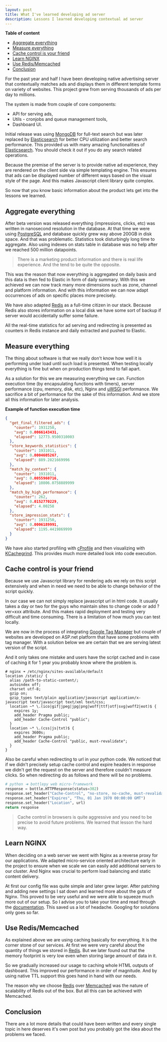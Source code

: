 ```yaml
---
layout: post
title: What I've learned developing ad server
description: Lessons I learned developing contextual ad server
---
```


**Table of content**

- [Aggregate everything](#aggregate-everything)
- [Measure everything](#measure-everything)
- [Cache control is your friend](#cache-control-is-your-friend)
- [Learn NGINX](#learn-nginx)
- [Use Redis/Memcached](#use-redismemcached)
- [Conclusion](#conclusion)

For the past year and half I have been developing native advertising server that contextually matches ads and displays them in different template forms on variety of websites. This project grew from serving thousands of ads per day to millions.

The system is made from couple of core components:

- API for serving ads,
- Utils - cronjobs and queue management tools,
- Dashboard UI.

Initial release was using [MongoDB](https://www.mongodb.com/) for full-text search but was later replaced by [Elasticsearch](https://www.elastic.co/) for better CPU utilization and better search performance. This provided us with many amazing functionalities of [Elasticsearch](https://www.elastic.co/). You should check it out if you do any search related operations.

Because the premise of the server is to provide native ad experience, they are rendered on the client side via simple templating engine. This ensures that ads can be displayed number of different ways based on the visual style of the page. And this makes Javascript client library quite complex.

So now that you know basic information about the product lets get into the lessons we learned.

## Aggregate everything

After beta version was released everything (impressions, clicks, etc) was written in nanosecond resolution in the database. At that time we were using [PostgreSQL](https://www.postgresql.org/) and database quickly grew way above 200GB in disk space. And that was problematic. Statistics took disturbingly long time to aggregate. Also using indexes on stats table in database was no help after we reached 500 million datapoints.

> There is a marketing product information and there is real life experience. And the tend to be quite the opposite.

This was the reason that now everything is aggregated on daily basis and this data is then fed to Elastic in form of daily summary. With this we achieved we can now track many more dimensions such as zone, channel and platform information. And with this information we can now adapt occurrences of ads on specific places more precisely.

We have also adapted [Redis](https://redis.io/) as a full-time citizen in our stack. Because Redis also stores information on a local disk we have some sort of backup if server would accidentally suffer some failure.

All the real-time statistics for ad serving and redirecting is presented as counters in Redis instance and daily extracted and pushed to Elastic.

## Measure everything

The thing about software is that we really don't know how well it is performing under load until such load is presented. When testing locally everything is fine but when on production things tend to fall apart.

As a solution for this we are measuring everything we can. Function execution time (by encapsulating functions with timers), server performance (cpu, memory, disk, etc), Nginx and [uWSGI](https://uwsgi-docs.readthedocs.io/) performance. We sacrifice a bit of performance for the sake of this information. And we store all this information for later analysis.

**Example of function execution time**

```json
{
  "get_final_filtered_ads": {
    "counter": 1931250,
    "avg": 0.0066143431,
    "elapsed": 12773.9500310003
  },
  "store_keywords_statistics": {
    "counter": 1931011,
    "avg": 0.0004605267,
    "elapsed": 889.2821669996
  },
  "match_by_context": {
    "counter": 1931011,
    "avg": 0.0055960716,
    "elapsed": 10806.0758889999
  },
  "match_by_high_performance": {
    "counter": 262,
    "avg": 0.0152770229,
    "elapsed": 4.00258
  },
  "store_impression_stats": {
    "counter": 1931250,
    "avg": 0.0006189991,
    "elapsed": 1195.4419869999
  }
}
```

We have also started profiling with [cProfile](https://pymotw.com/2/profile/) and then visualizing with [KCachegrind](http://kcachegrind.sourceforge.net/). This provides much more detailed look into code execution.

## Cache control is your friend

Because we use Javascript library for rendering ads we rely on this script extensively and when in need we need to be able to change behavior of the script quickly.

In our case we can not simply replace javascript url in html code. It usually takes a day or two for the guys who maintain sites to change code or add ?ver=xxx attribute. And this makes rapid deployment and testing very difficult and time consuming. There is a limitation of how much you can test locally.

We are now in the process of integrating [Google Tag Manager](https://www.google.com/analytics/tag-manager/) but couple of websites are developed on ASP.net platform that have some problems with tag manager. With a solution below we are certain that we are serving latest version of the script.

And it only takes one mistake and users have the script cached and in case of caching it for 1 year you probably know where the problem is.

```nginx
# nginx ➜ /etc/nginx/sites-available/default
location /static/ {
  alias /path-to-static-content/;
  autoindex off;
  charset utf-8;
  gzip on;
  gzip_types text/plain application/javascript application/x-javascript text/javascript text/xml text/css;
  location ~* \.(ico|gif|jpeg|jpg|png|woff|ttf|otf|svg|woff2|eot)$ {
    expires 1y;
    add_header Pragma public;
    add_header Cache-Control "public";
  }
  location ~* \.(css|js|txt)$ {
    expires 3600s;
    add_header Pragma public;
    add_header Cache-Control "public, must-revalidate";
  }
}
```

Also be careful when redirecting to url in your python code. We noticed that if we didn't precisely setup cache control and expire headers in response we didn't get the request on the server and therefore couldn't measure clicks. So when redirecting do as follows and there will be no problems.

```python
# python ➜ bottlepy web micro-framework
response = bottle.HTTPResponse(status=302)
response.set_header("Cache-Control", "no-store, no-cache, must-revalidate")
response.set_header("Expires", "Thu, 01 Jan 1970 00:00:00 GMT")
response.set_header("Location", url)
return response
```

> Cache control in browsers is quite aggressive and you need to be precise to avoid future problems. We learned that lesson the hard way.

## Learn NGINX

When deciding on a web server we went with Nginx as a reverse proxy for our applications. We adapted micro-service oriented architecture early in the project to ensure when we scale we can easily add additional servers to our cluster. And Nginx was crucial to perform load balancing and static content delivery.

At first our config file was quite simple and later grew larger. After patching and adding new settings I sat down and learned more about the guts of Nginx. This proved to be very useful and we were able to squeeze much more out of our setup. So I advise you to take your time and read through the [documentation](https://nginx.org/en/docs/). This saved us a lot of headache. Googling for solutions only goes so far.

## Use Redis/Memcached

As explained above we are using caching basically for everything. It is the corner stone of our services. At first we were very careful about the quantity of things we stored in [Redis](https://redis.io/). But we later found out that the memory footprint is very low even when storing large amount of data in it.

So we gradually increased our usage to caching whole HTML outputs of dashboard. This improved our performance in order of magnitude. And by using native TTL support this goes hand in hand with our needs.

The reason why we choose [Redis](https://redis.io/) over [Memcached](https://memcached.org/) was the nature of scalability of Redis out of the box. But all this can be achieved with Memcached.

## Conclusion

There are a lot more details that could have been written and every single topic in here deserves it's own post but you probably got the idea about the problems we faced.
